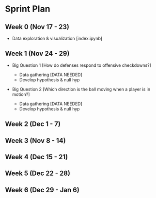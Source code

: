 # Sprint Plan

## Week 0 (Nov 17 - 23)

- Data exploration & visualization [index.ipynb]

## Week 1 (Nov 24 - 29)

- Big Question 1 [How do defenses respond to offensive checkdowns?]
  
  - Data gathering [DATA NEEDED]
  - Develop hypothesis & null hyp

- Big Question 2 [Which direction is the ball moving when a player is in motion?]
  
  - Data gathering [DATA NEEDED]
  - Develop hypothesis & null hyp

## Week 2 (Dec 1 - 7)

## Week 3 (Nov 8 - 14)

## Week 4 (Dec 15 - 21)

## Week 5 (Dec 22 - 28)

## Week 6 (Dec 29 - Jan 6)
